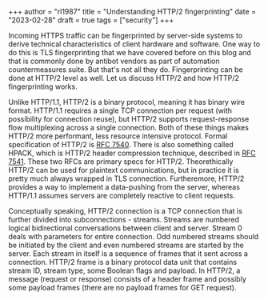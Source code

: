 +++
author = "rl1987"
title = "Understanding HTTP/2 fingerprinting"
date = "2023-02-28"
draft = true
tags = ["security"]
+++

Incoming HTTPS traffic can be fingerprinted by server-side systems to derive
technical characteristics of client hardware and software. One way to do this
is TLS fingerprinting that we have covered before on this blog and that
is commonly done by antibot vendors as part of automation countermeasures suite.
But that's not all they do. Fingerprinting can be done at HTTP/2 level as well.
Let us discuss HTTP/2 and how HTTP/2 fingerprinting works.

Unlike HTTP/1.1, HTTP/2 is a binary protocol, meaning it has binary wire format.
HTTP/1.1 requires a single TCP connection per request (with possibility for
connection reuse), but HTTP/2 supports request-response flow multiplexing across 
a single connection. Both of these things makes HTTP/2 more performant, less 
resource intensive protocol. Formal specification of HTTP/2 is 
[RFC 7540](https://www.rfc-editor.org/rfc/rfc7540). There is also something
called HPACK, which is HTTP/2 header compression technique, described in
[RFC 7541](https://www.rfc-editor.org/rfc/rfc7541). These two RFCs are primary
specs for HTTP/2. Theorethically HTTP/2 can be used for plaintext communications, 
but in practice it is pretty much always wrapped in TLS connection. Furtheremore,
HTTP/2 provides a way to implement a data-pushing from the server, whereas 
HTTP/1.1 assumes servers are completely reactive to client requests.

Conceptually speaking, HTTP/2 connection is a TCP connection that is further
divided into subconnections - streams. Streams are numbered logical 
bidirectional conversations between client and server. Stream 0 deals with
parameters for entire connection. Odd numbered streams should be initiated by 
the client and even numbered streams are started by the server. Each stream
in itself is a sequence of frames that it sent across a connection. HTTP/2
frame is a binary protocol data unit that contains stream ID, stream type, 
some Boolean flags and payload. In HTTP/2, a message (request or response) 
consists of a header frame and possibly some payload frames (there are no 
payload frames for GET request).


